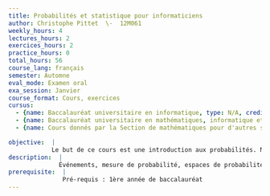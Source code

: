 ```yaml
---
title: Probabilités et statistique pour informaticiens
author: Christophe Pittet  \-  12M061
weekly_hours: 4
lectures_hours: 2
exercices_hours: 2
practice_hours: 0
total_hours: 56
course_lang: français
semester: Automne
eval_mode: Examen oral
exa_session: Janvier
course_format: Cours, exercices
cursus:
  - {name: Baccalauréat universitaire en informatique, type: N/A, credits: 5}
  - {name: Baccalauréat universitaire en mathématiques, informatique et sciences numériques, type: N/A, credits: 6}
  - {name: Cours donnés par la Section de mathématiques pour d'autres sections, type: N/A, credits: 4}

objective:  |
            Le but de ce cours est une introduction aux probabilités. Nous illustrerons la théorie par simulations informatiques.
description:  |
              Événements, mesure de probabilité, espaces de probabilités. Probabilités conditionnelles, événements indépendants. Formule de Bayes. Variables aléatoires, fonctions de répartition. Principales lois de probabilités. Espérance, variance, moments. Vecteurs aléatoires : distribution conjointe, distribution marginale, distribution conditionnelle, indépendance, covariance et corrélation. Fonctions génératrices et fonctions caractéristiques. Loi des grands nombres et théorème central limite. Introduction à la statistique. Tests dhypothèses. Intervalles de confiance.
prerequisite:  |
               Pré-requis : 1ère année de baccalauréat
---
```

